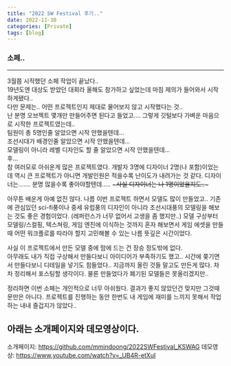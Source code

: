 ```yaml
---
title: "2022 SW Festival 후기.."
date: 2022-11-30
categories: [Private]
tags: [blog]
---
```


### 소페..
---

3월쯤 시작했던 소페 작업이 끝났다..  
19년도엔 대상도 받았던 대회라 올해도 참가하고 싶었는데 마침 제의가 들어와서 시작하게됐다..  
다만 문제는.. 어떤 프로젝트인지 제대로 물어보지 않고 시작했다는 것..  
난 분명 오브젝트 몇개만 만들어주면 된다고 들었고.... 그렇게 깃털보다 가벼운 마음으로 시작한 프로젝트였는데..  
팀원이 총 5명인줄 알았으면 시작 안했을텐데...  
조선시대가 배경인줄 알았으면 시작 안했을텐데...  
모델링이 아니라 레벨 디자인도 할 줄 알았으면 시작 안했을텐데...  
후...  
참 여러모로 아쉬운게 많은 프로젝트였다. 개발자 3명에 디자이너 2명(나 포함)이었는데 역시 큰 프로젝트가 아니면 개발인원은 적을수록 난이도가 내려가는 것 같다. 디자이너는....... 분명 많을수록 좋아야할텐데..... ~~~사실 디자이너는 나 1명이었을지도..~~~   


아무튼 배운게 아예 없진 않다. 나름 이번 프로젝트 하면서 모델도 많이 만들었고.. 기존에 관심있던 sci-fi풍이나 중세 유럽풍의 디자인이 아니라 조선시대풍의 모델링을 해보는 것도 좋은 경험이었다. (레퍼런스가 너무 없어서 고생을 좀 했지만..) 모델 구상부터 모델링/스컬핑, 텍스쳐링, 게임 엔진에 이식하는 것까지 혼자 해보면서 게임 에셋을 만들 때 어떤 워크플로를 따라야 할지 고민해볼 수 있는 나름 뜻깊은 시간이었다.   


사실 이 프로젝트에서 만든 모델 중에 맘에 드는 건 장승 정도밖에 없다.    
아무래도 내가 직접 구상해서 만들다보니 아이디어가 부족하기도 했고.. 시간에 쫒기면서 만들다보니 디테일을 넣기도 힘들었다.. 지금까지 올린 것들 말고도 만든게 많다. 차차 정리해서 포스팅할 생각이다. 물론 만들었다가 폐기된 모델들은 못올리겠지만..    


정리하면 이번 소페는 개인적으로 너무 아쉬웠다. 결과가 좋지 않았던건 맞지만 그것때문만은 아니다. 프로젝트를 진행하는 동안 한번도 내 게임에 재미를 느끼지 못해서 작업하는 내내 즐겁지가 않았다..   


아래는 소개페이지와 데모영상이다.   
---
소개페이지: <https://github.com/mmindoong/2022SWFestival_KSWAG>
데모영상: <https://www.youtube.com/watch?v=_UB4R-etXuI>